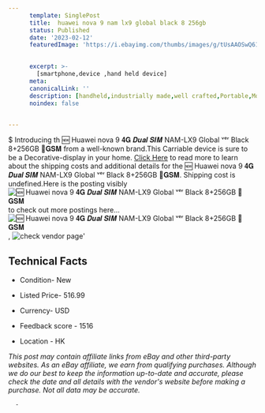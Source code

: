 ```yaml
---
      template: SinglePost
      title:  huawei nova 9 nam lx9 global black 8 256gb 
      status: Published
      date: '2023-02-12'
      featuredImage: 'https://i.ebayimg.com/thumbs/images/g/tUsAAOSwQ61j6Daq/s-l225.jpg'
       

      excerpt: >-
        [smartphone,device ,hand held device]
      meta:
      canonicalLink: ''
      description: [handheld,industrially made,well crafted,Portable,Mobile,Compact,Convenient,Lightweight,Maneuverable,Man-portable,Miniature,Carriable,Hand-held,Light,Holdable,Transportable,Mobile device,Pocket-sized,On-the-go,Wireless,Cordless,Compact size,Convenient size, smartphone,device ,hand held device]
      noindex: false
      

---
```

$
      Introducing th 🆕 Huawei nova 9 𝟒𝐆 𝑫𝒖𝒂𝒍 𝑺𝑰𝑴 NAM-LX9 Global ᵛᵉʳ Black 8+256GB 📡𝐆𝐒𝐌 from a well-known brand.This Carriable device  is sure to be a Decorative-display in your home. [Click Here](https://www.ebay.com/itm/225235883966?hash=item34711ad7be%3Ag%3AtUsAAOSwQ61j6Daq&mkevt=1&mkcid=1&mkrid=711-53200-19255-0&campid=%253CePNCampaignId%253E&customid=%253CreferenceId%253E&toolid=10049) to read more to learn about the shipping costs and additional details for the 🆕 Huawei nova 9 𝟒𝐆 𝑫𝒖𝒂𝒍 𝑺𝑰𝑴 NAM-LX9 Global ᵛᵉʳ Black 8+256GB 📡𝐆𝐒𝐌. Shipping cost is undefined.Here is the posting visibly ![🆕 Huawei nova 9 𝟒𝐆 𝑫𝒖𝒂𝒍 𝑺𝑰𝑴 NAM-LX9 Global ᵛᵉʳ Black 8+256GB 📡𝐆𝐒𝐌](https://i.ebayimg.com/thumbs/images/g/tUsAAOSwQ61j6Daq/s-l225.jpg) to check out more postings here... ![🆕 Huawei nova 9 𝟒𝐆 𝑫𝒖𝒂𝒍 𝑺𝑰𝑴 NAM-LX9 Global ᵛᵉʳ Black 8+256GB 📡𝐆𝐒𝐌](https://i.ebayimg.com/images/g/tUsAAOSwQ61j6Daq/s-l960.jpg), ![check vendor page]()'

      

 ## Technical Facts 



     
      

 - Condition- New 


      

 - Listed Price- 516.99 


      

 - Currency- USD 


      

 - Feedback score - 1516 


      

 - Location - HK 


      
      

 *_This post may contain affiliate links from eBay and other third-party websites. As an eBay affiliate, we earn from qualifying purchases. Although we do our best to keep the information up-to-date and accurate, please check the date and all details with the vendor's website before making a purchase. Not all data may be accurate._*




      -
